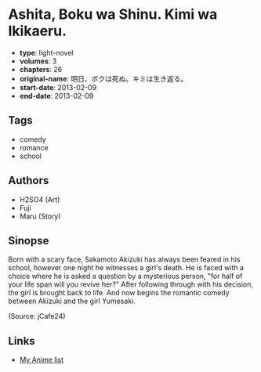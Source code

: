 # Ashita, Boku wa Shinu. Kimi wa Ikikaeru.

-   **type**: light-novel
-   **volumes**: 3
-   **chapters**: 26
-   **original-name**: 明日、ボクは死ぬ。キミは生き返る。
-   **start-date**: 2013-02-09
-   **end-date**: 2013-02-09

## Tags

-   comedy
-   romance
-   school

## Authors

-   H2SO4 (Art)
-   Fuji
-   Maru (Story)

## Sinopse

Born with a scary face, Sakamoto Akizuki has always been feared in his school, however one night he witnesses a girl's death. He is faced with a choice where he is asked a question by a mysterious person, "for half of your life span will you revive her?" After following through with his decision, the girl is brought back to life. And now begins the romantic comedy between Akizuki and the girl Yumesaki.

(Source: jCafe24)

## Links

-   [My Anime list](https://myanimelist.net/manga/58753/Ashita_Boku_wa_Shinu_Kimi_wa_Ikikaeru)
